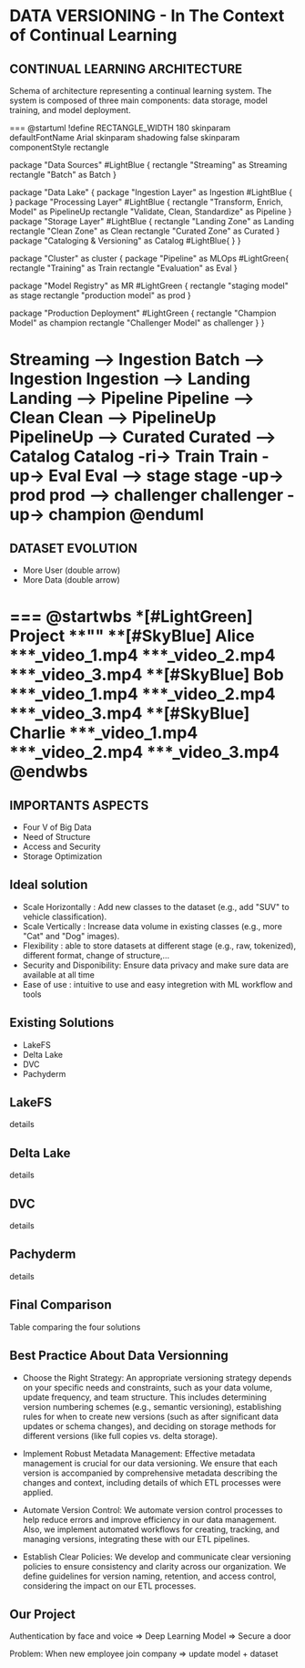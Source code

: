 
# DATA VERSIONING​ - In The Context of Continual Learning

## CONTINUAL LEARNING ARCHITECTURE

Schema of architecture representing a continual learning system. The system is composed of three main components: data storage, model training, and model deployment.

===
@startuml
!define RECTANGLE_WIDTH 180
skinparam defaultFontName Arial
skinparam shadowing false
skinparam componentStyle rectangle

package "Data Sources" #LightBlue {
 rectangle "Streaming" as Streaming
 rectangle "Batch" as Batch
}

package "Data Lake"  {
 package "Ingestion Layer" as Ingestion #LightBlue {
 }
 package "Processing Layer" #LightBlue {
  rectangle "Transform, Enrich, Model" as  PipelineUp
  rectangle "Validate, Clean, Standardize" as Pipeline
 }
 package "Storage Layer" #LightBlue {
  rectangle "Landing Zone" as Landing
  rectangle "Clean Zone" as Clean
  rectangle "Curated Zone" as Curated
}
 package "Cataloging & Versioning" as Catalog #LightBlue{
 }
}

package "Cluster" as cluster {
 package "Pipeline" as MLOps #LightGreen{
  rectangle "Training" as Train
  rectangle "Evaluation" as Eval
 }

 package "Model Registry" as MR #LightGreen {
  rectangle "staging model" as stage
  rectangle "production model" as prod
 }

 package "Production Deployment" #LightGreen {
  rectangle "Champion Model" as champion
  rectangle "Challenger Model" as challenger
 }
}

Streaming --> Ingestion
Batch --> Ingestion
Ingestion --> Landing
Landing --> Pipeline
Pipeline --> Clean
Clean --> PipelineUp
PipelineUp --> Curated
Curated --> Catalog
Catalog -ri-> Train
Train -up-> Eval
Eval --> stage
stage -up-> prod
prod --> challenger
challenger -up-> champion
@enduml
===

## DATASET EVOLUTION​

- More User (double arrow)
- More Data (double arrow)

===
@startwbs
*[#LightGreen] Project
**""
**[#SkyBlue] Alice
***_video_1.mp4
***_video_2.mp4
***_video_3.mp4
**[#SkyBlue] Bob
***_video_1.mp4
***_video_2.mp4
***_video_3.mp4
**[#SkyBlue] Charlie
***_video_1.mp4
***_video_2.mp4
***_video_3.mp4
@endwbs
===

## IMPORTANTS ASPECTS​

- Four V of Big Data
- Need of Structure
- Access and Security
- Storage Optimization

## Ideal solution

- Scale Horizontally : Add new classes to the dataset (e.g., add "SUV" to vehicle classification).​
- Scale Vertically : Increase data volume in existing classes (e.g., more "Cat" and "Dog" images).​
- Flexibility : able to store datasets at different stage (e.g., raw, tokenized), different format, change of structure,…​
- Security and Disponibility: Ensure data privacy and make sure data are available at all time​
- Ease of use : intuitive to use and easy integretion with ML workflow and tools ​

## Existing Solutions

- LakeFS
- Delta Lake
- DVC
- Pachyderm

## LakeFS

details

## Delta Lake

details

## DVC

details

## Pachyderm

details

## Final Comparison

Table comparing the four solutions

## Best Practice About Data Versionning

- Choose the Right Strategy: An appropriate versioning strategy depends on your specific needs and constraints, such as your data volume, update frequency, and team structure. This includes determining version numbering schemes (e.g., semantic versioning), establishing rules for when to create new versions (such as after significant data updates or schema changes), and deciding on storage methods for different versions (like full copies vs. delta storage).​

- Implement Robust Metadata Management: Effective metadata management is crucial for our data versioning. We ensure that each version is accompanied by comprehensive metadata describing the changes and context, including details of which ETL processes were applied.​

- Automate Version Control: We automate version control processes to help reduce errors and improve efficiency in our data management. Also, we implement automated workflows for creating, tracking, and managing versions, integrating these with our ETL pipelines.​

- Establish Clear Policies: We develop and communicate clear versioning policies to ensure consistency and clarity across our organization. We define guidelines for version naming, retention, and access control, considering the impact on our ETL processes.​

## Our Project

Authentication by face and voice => Deep Learning Model => Secure a door

Problem: When new employee join company => update model + dataset

